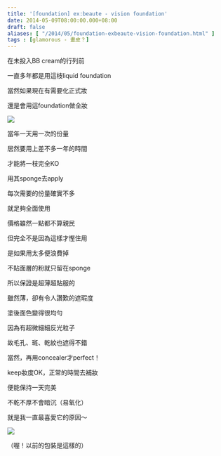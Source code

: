 ```yaml
---
title: '[foundation] ex:beaute - vision foundation'
date: 2014-05-09T08:00:00.000+08:00
draft: false
aliases: [ "/2014/05/foundation-exbeaute-vision-foundation.html" ]
tags : [glamorous - 畫皮？]
---
```


在未投入BB cream的行列前  

一直多年都是用這枝liquid foundation

當然如果現在有需要化正式妝

還是會用這foundation做全妝

[![](https://4.bp.blogspot.com/-4Bm3x137Yg4/XDGo99t5NLI/AAAAAAAAEmw/TPFkMU-XjbkqIc0ZaGBDz4aI0isPuo99gCLcBGAs/s640/999.jpg)](https://4.bp.blogspot.com/-4Bm3x137Yg4/XDGo99t5NLI/AAAAAAAAEmw/TPFkMU-XjbkqIc0ZaGBDz4aI0isPuo99gCLcBGAs/s1600/999.jpg)

當年一天用一次的份量

居然要用上差不多一年的時間

才能將一枝完全KO

用其sponge去apply

每次需要的份量確實不多

就足夠全面使用

價格雖然一點都不算親民

但完全不是因為這樣才慳住用

是如果用太多便浪費掉

不貼面層的粉就只留在sponge

所以保證是超薄超貼服的

雖然薄，卻有令人讚歎的遮瑕度

塗後面色變得很均勻

因為有超微細細反光粒子

故毛孔、斑、乾紋也遮得不錯

當然，再用concealer才perfect！

keep妝度OK，正常的時間去補妝

便能保持一天完美 

  

不乾不厚不會暗沉（易氧化）

就是我一直最喜愛它的原因～

[![](https://1.bp.blogspot.com/-PPiYMGw1oSE/XDGpC1VhDOI/AAAAAAAAEm0/j1nrRmBt7tIeW02QIfA6ChkP0wkwF7QNgCLcBGAs/s640/888.jpg)](https://1.bp.blogspot.com/-PPiYMGw1oSE/XDGpC1VhDOI/AAAAAAAAEm0/j1nrRmBt7tIeW02QIfA6ChkP0wkwF7QNgCLcBGAs/s1600/888.jpg)

（喔！以前的包裝是這樣的）